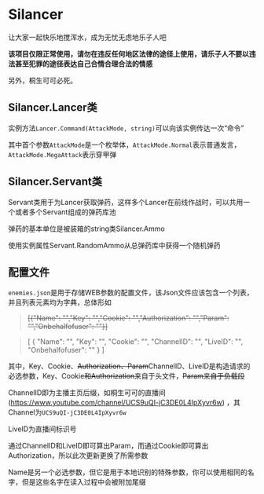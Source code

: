 # Silancer
让大家一起快乐地搅浑水，成为无忧无虑地乐子人吧

**该项目仅限正常使用，请勿在违反任何地区法律的途径上使用，请乐子人不要以违法甚至犯罪的途径表达自己合情合理合法的情感**

另外，桐生可可必死。

## Silancer.Lancer类
实例方法`Lancer.Command(AttackMode, string)`可以向该实例传达一次“命令”

其中首个参数`AttackMode`是一个枚举体，`AttackMode.Normal`表示普通发言，`AttackMode.MegaAttack`表示穿甲弹

## Silancer.Servant类
Servant类用于为Lancer获取弹药，这样多个Lancer在前线作战时，可以共用一个或者多个Servant组成的弹药库池

弹药的基本单位是被装箱的string类Silancer.Ammo

使用实例属性Servant.RandomAmmo从总弹药库中获得一个随机弹药

## 配置文件
`enemies.json`是用于存储WEB参数的配置文件，该Json文件应该包含一个列表，并且列表元素均为字典，总体形如
>~~[{"Name": "","Key": "","Cookie": "","Authorization": "","Param": "","Onbehalfofuser": ""}]~~

>[
>  {
>   "Name": "",
>   "Key": "",
>   "Cookie": "",
>   "ChannelID": "",
>   "LiveID": "",
>   "Onbehalfofuser": ""
> }
>]

其中，Key、Cookie、~~Authorization、Param~~ChannelID、LiveID是构造请求的必选参数，Key、Cookie~~和Authorization~~来自于头文件，~~Param来自于负载段~~

ChannelID即为主播主页后缀，如桐生可可的直播间(https://www.youtube.com/channel/UCS9uQI-jC3DE0L4IpXyvr6w) ，其Channel为`UCS9uQI-jC3DE0L4IpXyvr6w`

LiveID为直播间标识号

通过ChannelID和LiveID即可算出Param，而通过Cookie即可算出Authorization，所以此次更新更换了所需参数

Name是另一个必选参数，但它是用于本地识别的特殊参数，你可以使用相同的名字，但是这些名字在读入过程中会被附加尾缀
